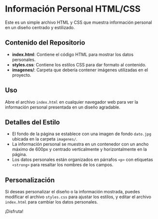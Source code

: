 # Información Personal HTML/CSS

Este es un simple archivo HTML y CSS que muestra información personal en un diseño centrado y estilizado.

## Contenido del Repositorio

- **index.html**: Contiene el código HTML para mostrar los datos personales.
- **styles.css**: Contiene los estilos CSS para dar formato al contenido.
- **imagenes/**: Carpeta que debería contener imágenes utilizadas en el proyecto.

## Uso

Abre el archivo `index.html` en cualquier navegador web para ver la información personal presentada en un diseño agradable.

## Detalles del Estilo

- El fondo de la página se establece con una imagen de fondo `dato.jpg` ubicada en la carpeta `imagenes/`.
- La información personal se muestra en un contenedor con un ancho máximo de 600px y centrado verticalmente y horizontalmente en la página.
- Los datos personales están organizados en párrafos `<p>` con etiquetas `<strong>` para resaltar los nombres de los campos.

## Personalización

Si deseas personalizar el diseño o la información mostrada, puedes modificar el archivo `styles.css` para ajustar los estilos, y editar el archivo `index.html` para cambiar los datos personales.

¡Disfruta!

